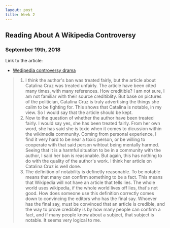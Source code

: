 ```yaml
---
layout: post
title: Week 2
---
```



## Reading About A Wikipedia Controversy
### September 19th, 2018

Link to the article: 
- [Wedipedia controversy drama](https://qz.com/1352568/running-for-office-is-hard-when-you-have-a-porn-stars-name-this-makes-it-worse/)
> 1. I think the author's ban was treated fairly, but the article about Catalina Cruz was treated unfairly. The article have been cited many times, with many references. How creditible? I am not sure, I am not familiar with their source creditiblity. But base on pictures of the politician, Catalina Cruz is truly advertising the things she calim to be fighting for. This shows that Catalina is notable, in my view. So I would say that the article should be kept. 
> 2. Now to the question of whether the author have been treated fairly. I would say yes, she has been treated fairly. From her own word, she has said she is toxic when it comes to dicussion within the wikimedia community. Coming from personal experience, I find it very hard to be near a toxic person, or be willing to cooperate with that said person wihtout being mentally harmed. Seeing that it is a harmful situation to be in a community with the author, I said her ban is reasonable. But again, this has nothing to do with the quality of the author's work. I think her article on Catalina Cruz is well done.
> 3. The definition of notability is definetly reasonable. To be notable means that many can confirm something to be a fact. This means that Wikipedia will not have an article that tells lies. The whole world uses wikipedia, if the whole world lives off lies, that's not good. How does someone use this definition correctly comes down to convincing the editors who has the final say. Whoever has the final say, must be convinced that an article is credible, and the way to prove crediblity is by how many people can confirm a fact, and if many people know about a subject, that subject is notable. It seems very logical to me.
